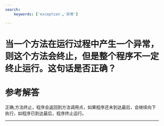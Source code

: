 ```yaml
---
search:
    keywords: ['exception','异常']

---
```



# 当一个方法在运行过程中产生一个异常，则这个方法会终止，但是整个程序不一定终止运行。这句话是否正确？

# 参考解答

正确;方法终止，程序会返回到方法调用点，如果程序还未到达最后，会继续向下执行，如程序已到达最后，程序终止运行。

---
